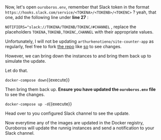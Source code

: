Now, let's open `ouroboros.env`, remember that Slack token in the format `https://hooks.slack.com/service/<TOKENA>/<TOKENB>/<TOKENC>` ? yeah, that one, add the following line under __line 27__ :

`NOTIFIERS="slack://TOKENA/TOKENB/TOKENC/#CHANNEL` , replace the placeholders `TOKENA,TOKENB,TOKENC,CHANNEL` with their appropriate values.

Unfortunately, I will not be updating `arthurkenotieno/site-counter-app` as regularly, feel free to fork [the repo](https://github.com/TheBeachMaster/updating-with-ouroboros) like [so](https://github.com/TheBeachMaster/updating-with-ouroboros#updating) to see changes.

However, we can bring down the instances to and bring them back up to simulate the update.

Let do that. 

`docker-compose down`{{execute}} 

Then bring them back up. __Ensure you have updated the `ouroboros.env` file__  to see the changes.

`docker-compose up -d`{{execute}} 

Head over to  you configured Slack channel to see the update. 

Now everytime any of the images are updated in the Docker registry, Ouroboros will update the runnig instances and send a notification to your Slack channel.
